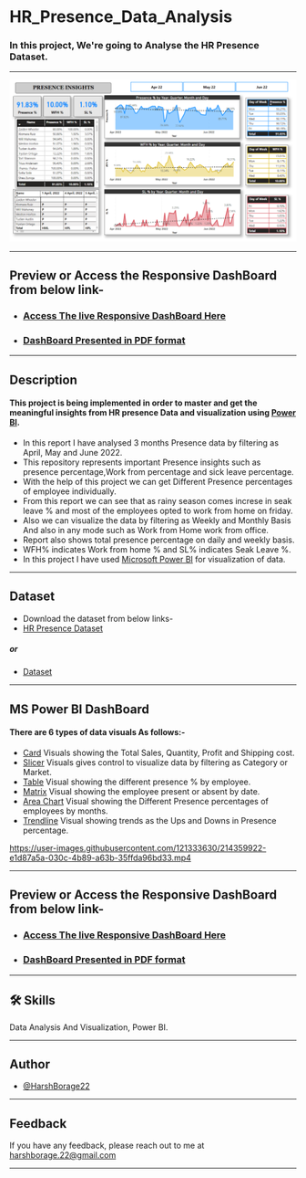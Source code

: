 # HR_Presence_Data_Analysis

### In this project, We're going to Analyse the HR Presence Dataset. 
<hr>

<img src="https://github.com/HarshBorage22/HR_Data_Analysis/blob/main/Dashboard.png" alt="DB">

<hr>

## Preview or Access the Responsive DashBoard from below link-    
- ### [Access The live Responsive DashBoard Here](https://app.powerbi.com/view?r=eyJrIjoiMzcyZWNmNTAtYTIwNC00OTBjLWJmNWEtYmZjZjA2M2ZlYzc1IiwidCI6ImY3MDA5ZDIzLTRhOTAtNDJmMS05MTBkLTM3Y2JhYmI3N2UxZCIsImMiOjF9)
- ### [DashBoard Presented in PDF format](https://github.com/HarshBorage22/HR_Data_Analysis/blob/main/HRAnalysis.pdf)

<hr>

## Description 
#### This project is being implemented in order to master and get the meaningful insights from HR presence Data and visualization using [Power BI](https://powerbi.microsoft.com/en-au/).

- In this report I have analysed 3 months Presence data by filtering as April, May and June 2022.
- This repository represents important Presence insights such as presence percentage,Work from percentage and sick leave percentage.
- With the help of this project we can get Different Presence percentages of employee individually.
- From this report we can see that as rainy season comes increse in seak leave % and most of the employees opted to work from home on    friday.
- Also we can visualize the data by filtering as Weekly and Monthly Basis And also in any mode such as Work from Home work from office.
- Report also shows total presence percentage on daily and weekly basis.
- WFH% indicates Work from home % and SL% indicates Seak Leave %.
- In this project I have used [Microsoft Power BI](https://powerbi.microsoft.com/en-au/) for visualization of data.
<hr>

## Dataset
- Download the dataset from below links-
- [HR Presence Dataset](https://docs.google.com/spreadsheets/d/12enbz1B60k4yW4W_5zeY1F_sZYrJHB7g/edit?usp=share_link&ouid=101438139689325944751&rtpof=true&sd=true)
##### or
- [Dataset](https://github.com/HarshBorage22/HR_Data_Analysis/blob/main/Attendance%20Sheet%202022-2023_Masked.xlsx)

<hr>


## MS Power BI DashBoard
#### There are 6 types of data visuals As follows:-
- [Card](https://learn.microsoft.com/en-us/power-bi/visuals/power-bi-visualization-card?tabs=powerbi-desktop) Visuals showing the Total Sales, Quantity, Profit and Shipping cost.
- [Slicer](https://learn.microsoft.com/en-us/power-bi/visuals/power-bi-visualization-slicers?tabs=powerbi-desktop) Visuals gives control to visualize data by filtering as Category or Market.
- [Table](https://learn.microsoft.com/en-us/power-bi/transform-model/desktop-calculated-tables) Visual showing the different presence % by employee.
- [Matrix](https://learn.microsoft.com/en-us/power-bi/visuals/desktop-matrix-visual) Visual showing the employee present or absent by date.
- [Area Chart](https://learn.microsoft.com/en-us/power-bi/visuals/power-bi-visualization-basic-area-chart) Visual showing the Different Presence percentages of employees by months.
- [Trendline](https://www.projectpro.io/recipes/use-trend-line-analytics-pane-power-bi) Visual showing trends as the Ups and Downs in Presence percentage.

https://user-images.githubusercontent.com/121333630/214359922-e1d87a5a-030c-4b89-a63b-35ffda96bd33.mp4

<hr>

## Preview or Access the Responsive DashBoard from below link-    
- ### [Access The live Responsive DashBoard Here](https://app.powerbi.com/view?r=eyJrIjoiMzcyZWNmNTAtYTIwNC00OTBjLWJmNWEtYmZjZjA2M2ZlYzc1IiwidCI6ImY3MDA5ZDIzLTRhOTAtNDJmMS05MTBkLTM3Y2JhYmI3N2UxZCIsImMiOjF9)
- ### [DashBoard Presented in PDF format](https://github.com/HarshBorage22/HR_Data_Analysis/blob/main/HRAnalysis.pdf)

<hr>

## 🛠 Skills
Data Analysis And Visualization, Power BI.
<hr>

## Author

- [@HarshBorage22](https://www.github.com/HarshBorage22)

<hr>

## Feedback

If you have any feedback, please reach out to me at harshborage.22@gmail.com

<hr>

